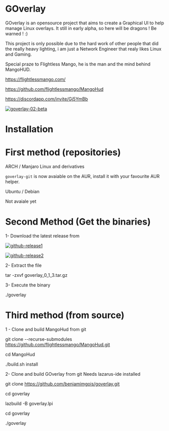 # GOverlay
GOverlay is an opensource project that aims to create a Graphical UI to help manage Linux overlays. It still in early alpha, so here will be dragons ! Be warned ! :)

This project is only possible due to the hard work of other people that did the really heavy lighting, i am just a Network Engineer that realy likes Linux and Gaming.

Special praze to Flightless Mango, he is the man and the mind behind MangoHUD.

  https://flightlessmango.com/
  
  https://github.com/flightlessmango/MangoHud
  
  https://discordapp.com/invite/Gj5YmBb

<a href="https://ibb.co/HFWMksg"><img src="https://i.ibb.co/BzX7Sxs/goverlay-02-beta.png" alt="goverlay-02-beta" border="0"></a>


# Installation 

# First method (repositories)

ARCH / Manjaro Linux and derivatives

<code>goverlay-git</code> is now avaiable on the AUR, install it with your favourite AUR helper. 


Ubuntu / Debian


Not avaiale yet


# Second Method (Get the binaries)

1- Download the latest release from

<a href="https://ibb.co/XpSxjpB"><img src="https://i.ibb.co/P4wGF4p/github-release1.png" alt="github-release1" border="0"></a>

<a href="https://ibb.co/R2zDsMB"><img src="https://i.ibb.co/Pxw6Pb9/github-release2.png" alt="github-release2" border="0"></a>

2- Extract the file

tar -zxvf goverlay_0_1_3.tar.gz

3- Execute the binary

./goverlay


# Third method (from source)

1 - Clone and build MangoHud from git

git clone --recurse-submodules https://github.com/flightlessmango/MangoHud.git

cd MangoHud

./build.sh install


2- Clone and build GOverlay from git
Needs lazarus-ide installed

git clone https://github.com/benjamimgois/goverlay.git

cd goverlay

lazbuild -B goverlay.lpi

cd goverlay

./goverlay
